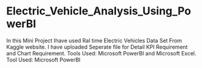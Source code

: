 # Electric_Vehicle_Analysis_Using_PowerBI

In this Mini Project Ihave used Ral time Electric Vehicles Data Set From Kaggle website. I have uploaded Seperate file for Detail KPI Requirement and Chart Requirement. Tools Used: Microsoft PowerBI and Microsoft Excel.
Tool Used: Microsoft PowerBI
